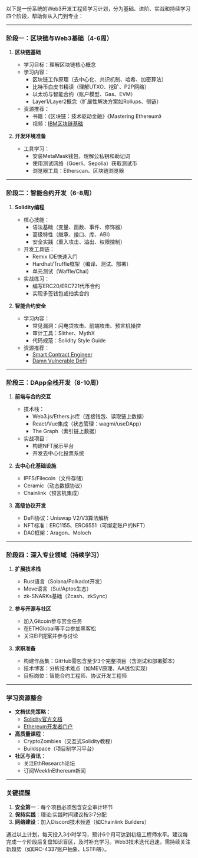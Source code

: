 以下是一份系统的Web3开发工程师学习计划，分为基础、进阶、实战和持续学习四个阶段，帮助你从入门到专业：

---
### **阶段一：区块链与Web3基础（4-6周）**
1. **区块链基础**
   - 学习目标：理解区块链核心概念
   - 学习内容：
     - 区块链工作原理（去中心化、共识机制、哈希、加密算法）
     - 比特币白皮书精读（理解UTXO、挖矿、P2P网络）
     - 以太坊与智能合约（账户模型、Gas、EVM）
     - Layer1/Layer2概念（扩展性解决方案如Rollups、侧链）
   - 资源推荐：
     - 书籍：《区块链：技术驱动金融》《Mastering Ethereum》
     - 视频：[IBM区块链基础](https://www.coursera.org/learn/ibm-blockchain-essentials)

2. **开发环境准备**
   - 工具学习：
     - 安装MetaMask钱包，理解公私钥和助记词
     - 使用测试网络（Goerli、Sepolia）获取测试币
     - 浏览器工具：Etherscan、区块链浏览器

---
### **阶段二：智能合约开发（6-8周）**
1. **Solidity编程**
   - 核心技能：
     - 语法基础（变量、函数、事件、修饰器）
     - 高级特性（继承、接口、库、ABI）
     - 安全实践（重入攻击、溢出、权限控制）
   - 开发工具链：
     - Remix IDE快速入门
     - Hardhat/Truffle框架（编译、测试、部署）
     - 单元测试（Waffle/Chai）
   - 实战练习：
     - 编写ERC20/ERC721代币合约
     - 实现多签钱包或拍卖合约

2. **智能合约安全**
   - 学习内容：
     - 常见漏洞：闪电贷攻击、前端攻击、预言机操控
     - 审计工具：Slither、MythX
     - 代码规范：Solidity Style Guide
   - 资源推荐：
     - [Smart Contract Engineer](https://www.smartcontract.engineer/)
     - [Damn Vulnerable DeFi](https://www.damnvulnerabledefi.xyz/)

---
### **阶段三：DApp全栈开发（8-10周）**
1. **前端与合约交互**
   - 技术栈：
     - Web3.js/Ethers.js库（连接钱包、读取链上数据）
     - React/Vue集成（状态管理：wagmi/useDApp）
     - The Graph（索引链上数据）
   - 实战项目：
     - 构建NFT展示平台
     - 开发去中心化投票系统

2. **去中心化基础设施**
   - IPFS/Filecoin（文件存储）
   - Ceramic（动态数据协议）
   - Chainlink（预言机集成）

3. **高级协议开发**
   - DeFi协议：Uniswap V2/V3算法解析
   - NFT标准：ERC1155、ERC6551（可绑定账户的NFT）
   - DAO框架：Aragon、Moloch

---
### **阶段四：深入专业领域（持续学习）**
1. **扩展技术栈**
   - Rust语言（Solana/Polkadot开发）
   - Move语言（Sui/Aptos生态）
   - zk-SNARKs基础（Zcash、zkSync）

2. **参与开源与社区**
   - 加入Gitcoin参与赏金任务
   - 在ETHGlobal等平台参加黑客松
   - 关注EIP提案并参与讨论

3. **求职准备**
   - 构建作品集：GitHub需包含至少3个完整项目（含测试和部署脚本）
   - 技术博客：分析技术难点（如MEV原理、AA钱包实现）
   - 目标岗位：智能合约工程师、协议开发工程师

---
### **学习资源整合**
- **文档优先策略**：
  - [Solidity官方文档](https://docs.soliditylang.org/)
  - [Ethereum开发者门户](https://ethereum.org/developers/)
- **高质量课程**：
  - CryptoZombies（交互式Solidity教程）
  - Buildspace（项目制学习平台）
- **社区与资讯**：
  - 关注EthResearch论坛
  - 订阅WeekInEthereum新闻

---
### **关键提醒**
1. **安全第一**：每个项目必须包含安全审计环节
2. **保持实践**：理论:实践时间建议按3:7分配
3. **网络建设**：加入Discord技术频道（如Chainlink Builders）

通过以上计划，每天投入3小时学习，预计6个月可达到初级工程师水平。建议每完成一个阶段后复盘知识盲区，及时补充学习。Web3技术迭代迅速，需持续关注新趋势（如ERC-4337账户抽象、LSTFi等）。
